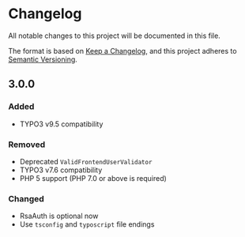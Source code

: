 # Changelog
All notable changes to this project will be documented in this file.

The format is based on [Keep a Changelog](https://keepachangelog.com/en/1.0.0/),
and this project adheres to [Semantic Versioning](https://semver.org/spec/v2.0.0.html).

## 3.0.0

### Added

* TYPO3 v9.5 compatibility

### Removed

* Deprecated `ValidFrontendUserValidator`
* TYPO3 v7.6 compatibility
* PHP 5 support (PHP 7.0 or above is required)

### Changed

* RsaAuth is optional now
* Use `tsconfig` and `typoscript` file endings
